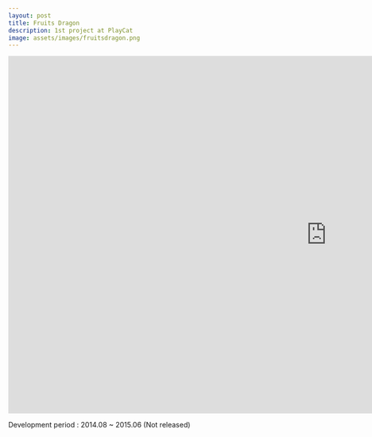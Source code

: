 ```yaml
---
layout: post
title: Fruits Dragon
description: 1st project at PlayCat
image: assets/images/fruitsdragon.png
---
```


<iframe width="1280" height="720" src="https://www.youtube.com/embed/Eds03mFc3HE" frameborder="0" allowfullscreen></iframe>

Development period : 2014.08 ~ 2015.06 (Not released)
